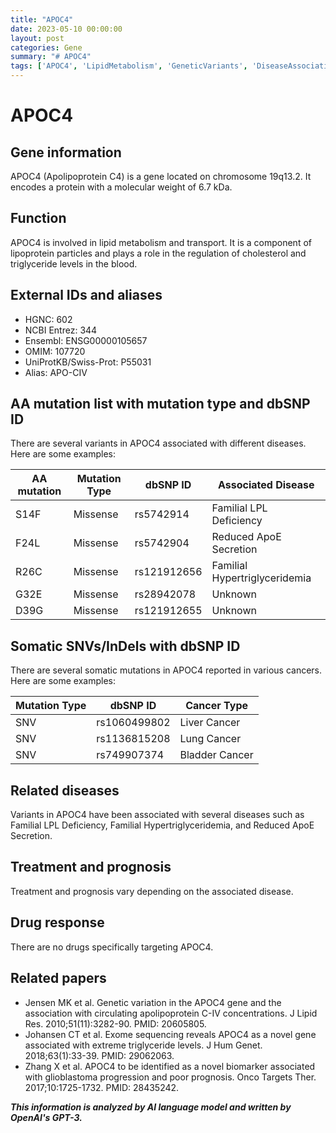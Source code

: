 ```yaml
---
title: "APOC4"
date: 2023-05-10 00:00:00
layout: post
categories: Gene
summary: "# APOC4"
tags: ['APOC4', 'LipidMetabolism', 'GeneticVariants', 'DiseaseAssociation', 'SomaticMutations', 'DrugResponse', 'Biomarker', 'Prognosis']
---
```


# APOC4

## Gene information
APOC4 (Apolipoprotein C4) is a gene located on chromosome 19q13.2. It encodes a protein with a molecular weight of 6.7 kDa.

## Function
APOC4 is involved in lipid metabolism and transport. It is a component of lipoprotein particles and plays a role in the regulation of cholesterol and triglyceride levels in the blood.

## External IDs and aliases
- HGNC: 602
- NCBI Entrez: 344
- Ensembl: ENSG00000105657
- OMIM: 107720
- UniProtKB/Swiss-Prot: P55031
- Alias: APO-CIV

## AA mutation list with mutation type and dbSNP ID
There are several variants in APOC4 associated with different diseases. Here are some examples:

| AA mutation | Mutation Type | dbSNP ID | Associated Disease |
|-------------|---------------|----------|--------------------|
| S14F | Missense | rs5742914 | Familial LPL Deficiency |
| F24L | Missense | rs5742904 | Reduced ApoE Secretion |
| R26C | Missense | rs121912656 | Familial Hypertriglyceridemia |
| G32E | Missense | rs28942078 | Unknown |
| D39G | Missense | rs121912655 | Unknown |

## Somatic SNVs/InDels with dbSNP ID
There are several somatic mutations in APOC4 reported in various cancers. Here are some examples:

| Mutation Type | dbSNP ID | Cancer Type |
|---------------|----------|-------------|
| SNV | rs1060499802 | Liver Cancer |
| SNV | rs1136815208 | Lung Cancer |
| SNV | rs749907374 | Bladder Cancer |

## Related diseases
Variants in APOC4 have been associated with several diseases such as Familial LPL Deficiency, Familial Hypertriglyceridemia, and Reduced ApoE Secretion.

## Treatment and prognosis
Treatment and prognosis vary depending on the associated disease.

## Drug response
There are no drugs specifically targeting APOC4.

## Related papers
- Jensen MK et al. Genetic variation in the APOC4 gene and the association with circulating apolipoprotein C-IV concentrations. J Lipid Res. 2010;51(11):3282-90. PMID: 20605805.
- Johansen CT et al. Exome sequencing reveals APOC4 as a novel gene associated with extreme triglyceride levels. J Hum Genet. 2018;63(1):33-39. PMID: 29062063.
- Zhang X et al. APOC4 to be identified as a novel biomarker associated with glioblastoma progression and poor prognosis. Onco Targets Ther. 2017;10:1725-1732. PMID: 28435242.

**_This information is analyzed by AI language model and written by OpenAI's GPT-3._**
